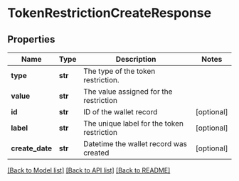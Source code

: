 # TokenRestrictionCreateResponse

## Properties
Name | Type | Description | Notes
------------ | ------------- | ------------- | -------------
**type** | **str** | The type of the token restriction. | 
**value** | **str** | The value assigned for the restriction | 
**id** | **str** | ID of the wallet record | [optional] 
**label** | **str** | The unique label for the token restriction | [optional] 
**create_date** | **str** | Datetime the wallet record was created | [optional] 

[[Back to Model list]](../README.md#documentation-for-models) [[Back to API list]](../README.md#documentation-for-api-endpoints) [[Back to README]](../README.md)


